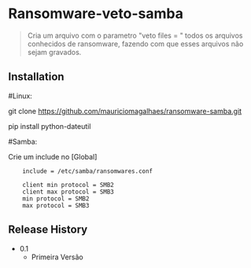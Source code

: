 # Ransomware-veto-samba
> Cria um arquivo com o parametro "veto files = " todos os arquivos conhecidos de ransomware, fazendo com que esses arquivos não sejam gravados.

## Installation

#Linux:

git clone https://github.com/mauriciomagalhaes/ransomware-samba.git

pip install python-dateutil

#Samba:

Crie um include no [Global]

        include = /etc/samba/ransomwares.conf

        client min protocol = SMB2
        client max protocol = SMB3
        min protocol = SMB2
        max protocol = SMB3


## Release History

* 0.1
    * Primeira Versão

